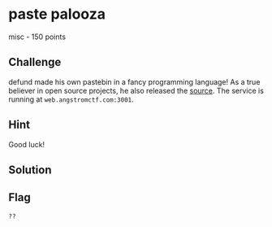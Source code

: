 # paste palooza
misc - 150 points

## Challenge 
defund made his own pastebin in a fancy programming language! As a true believer in open source projects, he also released the [source](pastepalooza.zip). The service is running at `web.angstromctf.com:3001`.

## Hint
Good luck!

## Solution


## Flag

	??